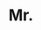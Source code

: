 ---
name: Robert Zinkov
title: Mr.
email: mailto:zinkov@robots.ox.ac.uk
website: https://www.zinkov.com
note: NULL
category: Graduate Students
photo: 
year: 2017
---
